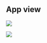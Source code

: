 ## App view

![](../main/assets/images/screenshot_1.png)

![](../main/assets/images/screenshot_2.png)

